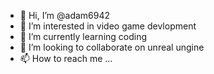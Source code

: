 - 👋 Hi, I’m @adam6942
- 👀 I’m interested in video game devlopment
- 🌱 I’m currently learning coding 
- 💞️ I’m looking to collaborate on unreal ungine
- 📫 How to reach me ...

<!---
adam6942/adam6942 is a ✨ special ✨ repository because its `README.md` (this file) appears on your GitHub profile.
You can click the Preview link to take a look at your changes.
--->
